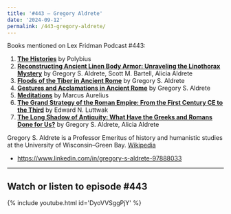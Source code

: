 ```yaml
---
title: '#443 – Gregory Aldrete'
date: '2024-09-12'
permalink: /443-gregory-aldrete/
---
```


Books mentioned on Lex Fridman Podcast #443:

1. <b><a href="https://amzn.to/3Bo7dFo" target="_blank" rel="sponsored noopener noreferrer">The Histories</a></b> by Polybius
2. <b><a href="https://amzn.to/4eGw7z7" target="_blank" rel="sponsored noopener noreferrer">Reconstructing Ancient Linen Body Armor: Unraveling the Linothorax Mystery</a></b> by Gregory S. Aldrete, Scott M. Bartell, Alicia Aldrete
3. <b><a href="https://amzn.to/3TStZvE" target="_blank" rel="sponsored noopener noreferrer">Floods of the Tiber in Ancient Rome</a></b> by Gregory S. Aldrete
4. <b><a href="https://amzn.to/3Y5962B" target="_blank" rel="sponsored noopener noreferrer">Gestures and Acclamations in Ancient Rome</a></b> by Gregory S. Aldrete
5. <b><a href="https://amzn.to/3ZSfdZL" target="_blank" rel="sponsored noopener noreferrer">Meditations</a></b> by Marcus Aurelius
6. <b><a href="https://amzn.to/3TVhhw3" target="_blank" rel="sponsored noopener noreferrer">The Grand Strategy of the Roman Empire: From the First Century CE to the Third</a></b> by Edward N. Luttwak
7. <b><a href="https://amzn.to/3ZJ9ANn" target="_blank" rel="sponsored noopener noreferrer">The Long Shadow of Antiquity: What Have the Greeks and Romans Done for Us?</a></b> by Gregory S. Aldrete, Alicia Aldrete

<!--more-->

Gregory S. Aldrete is a Professor Emeritus of history and humanistic studies at the University of Wisconsin–Green Bay. <a href="https://en.wikipedia.org/wiki/Gregory_S._Aldrete" target="_blank">Wikipedia</a>

- <a href="https://www.linkedin.com/in/gregory-s-aldrete-97888033" target="_blank">https://www.linkedin.com/in/gregory-s-aldrete-97888033</a>

- - - - - -

## Watch or listen to episode #443

{% include youtube.html id='DyoVVSggPjY' %}